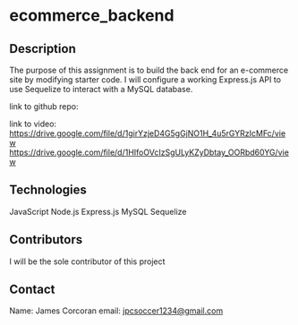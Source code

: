 # ecommerce_backend

## Description
The purpose of this assignment is to build the back end for an e-commerce site by modifying starter code. I will configure a working Express.js API to use Sequelize to interact with a MySQL database. 

link to github repo:


link to video:
https://drive.google.com/file/d/1girYzjeD4G5gGjNO1H_4u5rGYRzIcMFc/view
https://drive.google.com/file/d/1HIfoOVcIzSgULyKZyDbtay_OORbd60YG/view

## Technologies
JavaScript
Node.js
Express.js
MySQL
Sequelize

## Contributors
I will be the sole contributor of this project 

## Contact
Name: James Corcoran 
email: jpcsoccer1234@gmail.com

<!-- ![alt text](screenshots/screenshot.jpg)
![alt text](screenshots/screenshot2.jpg)
![alt text](screenshots/screenshot3.jpg) -->